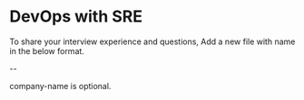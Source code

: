# DevOps with SRE

To share your interview experience and questions, Add a new file with name in the below format.

<no-of-years>-<designation-of-interview>-<company-name>

company-name is optional.